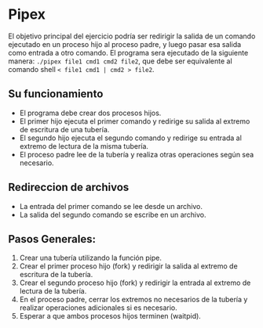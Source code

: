 # Pipex
El objetivo principal del ejercicio podría ser redirigir la salida de un comando ejecutado en un proceso hijo al proceso padre, y luego pasar esa salida como entrada a otro comando.
El programa sera ejecutado de la siguiente manera: `./pipex file1 cmd1 cmd2 file2`, que debe ser equivalente al comando shell `< file1 cmd1 | cmd2 > file2`.

## Su funcionamiento
- El programa debe crear dos procesos hijos.
- El primer hijo ejecuta el primer comando y redirige su salida al extremo de escritura de una tubería.
- El segundo hijo ejecuta el segundo comando y redirige su entrada al extremo de lectura de la misma tubería.
- El proceso padre lee de la tubería y realiza otras operaciones según sea necesario.

## Redireccion de archivos

- La entrada del primer comando se lee desde un archivo.
- La salida del segundo comando se escribe en un archivo.

## Pasos Generales:
1. Crear una tubería utilizando la función pipe.
2. Crear el primer proceso hijo (fork) y redirigir la salida al extremo de escritura de la tubería.
3. Crear el segundo proceso hijo (fork) y redirigir la entrada al extremo de lectura de la tubería.
4. En el proceso padre, cerrar los extremos no necesarios de la tubería y realizar operaciones adicionales si es necesario.
5. Esperar a que ambos procesos hijos terminen (waitpid).

